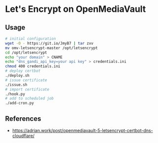 # Let's Encrypt on OpenMediaVault

## Usage

```bash
# initial configuration
wget -O - https://git.io/JmyB7 | tar zxv
mv omv-letsencrypt-master /opt/letsencrypt
cd /opt/letsencrypt
echo "your domain" > CNAME
echo "dns_gandi_api_key=your api key" > credentials.ini
chmod 400 credentials.ini
# deploy certbot
./deploy.sh
# issue certificate
./issue.sh
# import certificate
./hook.py
# add to scheduled job
./add-cron.py
```

## References

- <https://adrian.work/post/openmediavault-5-letsencrypt-certbot-dns-cloudflare/>
